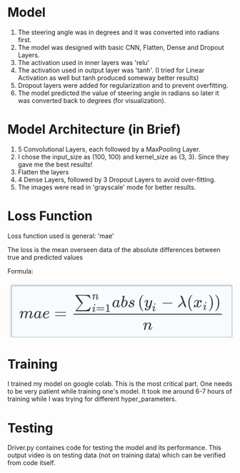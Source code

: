 # Model

1. The steering angle was in degrees and it was converted into radians first.
2. The model was designed with basic CNN, Flatten, Dense and Dropout Layers.
3. The activation used in inner layers was 'relu'
4. The activation used in output layer was 'tanh'. (I tried for Linear Activation as well but tanh produced someway better results)
5. Dropout layers were added for regularization and to prevent overfitting.
6. The model predicted the value of steering angle in radians so later it was converted back to degrees (for visualization).

# Model Architecture (in Brief)

1. 5 Convolutional Layers, each followed by a MaxPooling Layer.
2. I chose the input_size as (100, 100) and kernel_size as (3, 3). Since they gave me the best results!
3. Flatten the layers
4. 4 Dense Layers, followed by 3 Dropout Layers to avoid over-fitting.
5. The images were read in 'grayscale' mode for better results. 

# Loss Function

Loss function used is general: 'mae'

The loss is the mean overseen data of the absolute differences between true and predicted values

Formula: 

![alt text][formula]

[formula]: https://github.com/Kushagraw12/Self-Driving-Car/blob/master/mae-formula.png "Formula"

 # Training
 
 I trained my model on google colab. This is the most critical part. One needs to be very patient while training one's model. It took me around 6-7 hours of training while I was trying for different hyper_parameters. 
 
 # Testing
 
 Driver.py containes code for testing the model and its performance. This output video is on testing data (not on training data) which can be verified from code itself.
